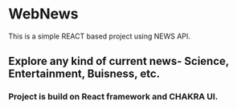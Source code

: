 # WebNews

This is a simple REACT based project using NEWS API.

## Explore any kind of current news- Science, Entertainment, Buisness, etc.

### Project is build on React framework and CHAKRA UI.


